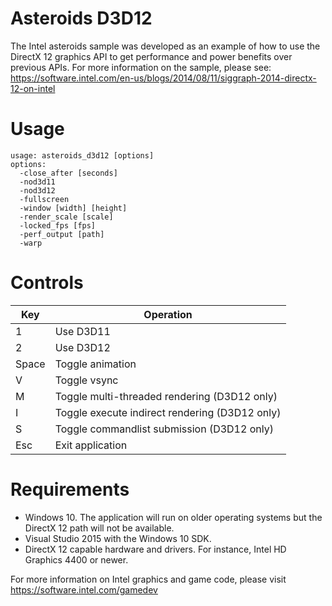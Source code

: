 Asteroids D3D12
===============

The Intel asteroids sample was developed as an example of how to use the
DirectX 12 graphics API to get performance and power benefits over previous
APIs. For more information on the sample, please see:
https://software.intel.com/en-us/blogs/2014/08/11/siggraph-2014-directx-12-on-intel

Usage
========

```
usage: asteroids_d3d12 [options]
options:
  -close_after [seconds]
  -nod3d11
  -nod3d12
  -fullscreen
  -window [width] [height]
  -render_scale [scale]
  -locked_fps [fps]
  -perf_output [path]
  -warp
```

Controls
========

| Key | Operation |
| --- | --------- |
| 1 | Use D3D11 |
| 2 | Use D3D12 |
| Space | Toggle animation |
| V | Toggle vsync |
| M | Toggle multi-threaded rendering (D3D12 only) |
| I | Toggle execute indirect rendering (D3D12 only) |
| S | Toggle commandlist submission (D3D12 only) |
| Esc | Exit application |

Requirements
============
- Windows 10. The application will run on older operating systems but the DirectX 12 path will not be available.
- Visual Studio 2015 with the Windows 10 SDK.
- DirectX 12 capable hardware and drivers. For instance, Intel HD Graphics 4400 or newer.

For more information on Intel graphics and game code, please visit https://software.intel.com/gamedev
